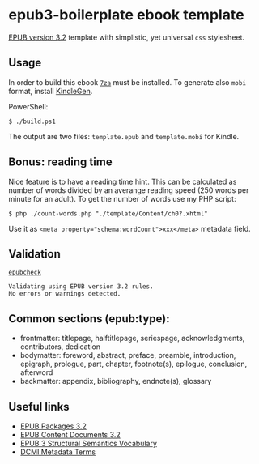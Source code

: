 # epub3-boilerplate ebook template

[EPUB version 3.2](https://www.w3.org/publishing/epub32/epub-spec.html) template with simplistic, yet universal `css` stylesheet.

## Usage

In order to build this ebook [`7za`](https://www.7-zip.org/download.html) must be installed. To generate also `mobi` format, install [KindleGen](https://www.amazon.com/gp/feature.html?ie=UTF8&docId=1000765211).

PowerShell:

```
$ ./build.ps1
```

The output are two files: `template.epub` and `template.mobi` for Kindle.

## Bonus: reading time

Nice feature is to have a reading time hint. This can be calculated as number of words divided by an averange reading speed (250 words per minute for an adult). To get the number of words use my PHP script:

```
$ php ./count-words.php "./template/Content/ch0?.xhtml"
```

Use it as `<meta property="schema:wordCount">xxx</meta>` metadata field.

## Validation

[`epubcheck`](https://github.com/w3c/epubcheck)
```
Validating using EPUB version 3.2 rules.
No errors or warnings detected.
```

## Common sections (epub:type):
 - frontmatter: titlepage, halftitlepage, seriespage, acknowledgments, contributors, dedication
 - bodymatter: foreword, abstract, preface, preamble, introduction, epigraph, prologue, part, chapter, footnote(s), epilogue, conclusion, afterword
 - backmatter: appendix, bibliography, endnote(s), glossary

## Useful links

 - [EPUB Packages 3.2](https://www.w3.org/publishing/epub32/epub-packages.html)
 - [EPUB Content Documents 3.2](https://www.w3.org/publishing/epub32/epub-contentdocs.html)
 - [EPUB 3 Structural Semantics Vocabulary](https://idpf.github.io/epub-vocabs/structure/)
 - [DCMI Metadata Terms](http://www.dublincore.org/specifications/dublin-core/dcmi-terms/)
